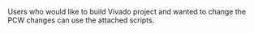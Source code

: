 Users who would like to build Vivado project and wanted to change the PCW changes can use the attached scripts.
